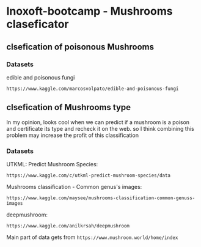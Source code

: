 # Inoxoft-bootcamp - Mushrooms claseficator

##
## clsefication of poisonous Mushrooms 
### Datasets 

edible and poisonous fungi
```
https://www.kaggle.com/marcosvolpato/edible-and-poisonous-fungi
```

## clsefication of Mushrooms type
In my opinion, looks cool when we can predict if a mushroom is a poison and certificate its type and recheck it on the web. so I think combining this problem may increase the profit of this classification

### Datasets 

UTKML: Predict Mushroom Species:
```
https://www.kaggle.com/c/utkml-predict-mushroom-species/data
```
Mushrooms classification - Common genus's images:
```
https://www.kaggle.com/maysee/mushrooms-classification-common-genuss-images
```
deepmushroom:
```
https://www.kaggle.com/anilkrsah/deepmushroom
```
Main part of data gets from  ```https://www.mushroom.world/home/index ```


